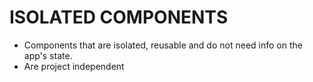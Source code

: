 # ISOLATED COMPONENTS

- Components that are isolated, reusable and do not need info on the app's state.
- Are project independent
